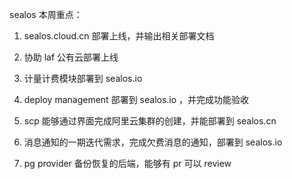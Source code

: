 
sealos 本周重点：
1. sealos.cloud.cn 部署上线，并输出相关部署文档
2. 协助 laf 公有云部署上线
3. 计量计费模块部署到 sealos.io
4. deploy management 部署到 sealos.io ，并完成功能验收

6. scp 能够通过界面完成阿里云集群的创建，并能部署到 sealos.cn 
7. 消息通知的一期迭代需求，完成欠费消息的通知，部署到 sealos.io
8. pg provider 备份恢复的后端，能够有 pr 可以 review
